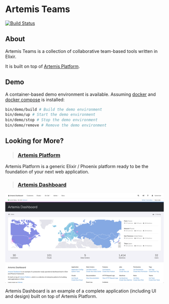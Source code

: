 # Artemis Teams

[![Build Status](https://travis-ci.com/chrislaskey/artemis_teams.svg?branch=master)](https://travis-ci.com/chrislaskey/artemis_teams)

## About

Artemis Teams is a collection of collaborative team-based tools written in
Elixir.

It is built on top of [Artemis Platform](https://github.com/chrislaskey/artemis_platform).

## Demo

A container-based demo environment is available. Assuming [docker](https://www.docker.com/) and [docker compose](https://docs.docker.com/compose/) is installed:

```bash
bin/demo/build # Build the demo environment
bin/demo/up # Start the demo environment
bin/demo/stop # Stop the demo environment
bin/demo/remove # Remove the demo environment
```

## Looking for More?

> ### [Artemis Platform](https://github.com/artemis-platform/artemis_platform)

Artemis Platform is a generic Elixir / Phoenix platform ready to be the foundation of your next web application.

> ### [Artemis Dashboard](https://github.com/artemis-platform/artemis_dashboard)

[![Artemis Dashboard Home](https://github.com/artemis-platform/artemis_dashboard/blob/master/docs/artemis-dashboard-home.png)](https://github.com/artemis-platform/artemis_dashboard)

Artemis Dashboard is an example of a complete application (including UI and design) built on top of Artemis Platform.
